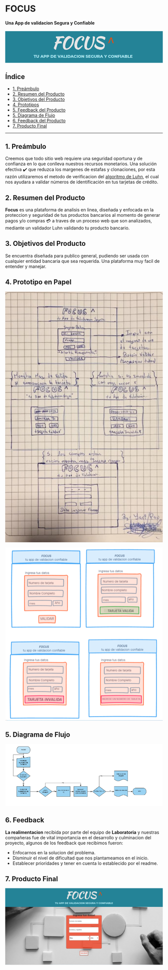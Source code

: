 # FOCUS 
#### Una App de validacion Segura y Confiable

![Logo](https://github.com/pmvaldez/SCL013-card-validation/blob/master/img/logo.png?raw=true)

## Índice
* [1. Preámbulo](#1-preámbulo)
* [2. Resumen del Producto](#2-resumen-del-producto)
* [3. Objetivos del Producto](#3-objetivos-del-producto)
* [4. Prototipos](#4-prototipo-papel)
* [5. Feedback del Producto](#5-feedback)
* [5. Diagrama de Flujo](#5-diagrama)
* [6. Feedback del Producto](#5-feedback)
* [7. Producto Final](#6-producto-final)

***

## 1. Preámbulo

Creemos que todo sitio web requiere una seguridad oportuna y de confianza en lo 
que conlleva nuestros recursos monetarios. Una solución efectiva :heavy_check_mark: que reduzca los 
margenes de estafas y clonaciones, por esta razón utilizaremos el metodo de verificacion del [algoritmo de Luhn](https://es.wikipedia.org/wiki/Algoritmo_de_Luhn),
el cual nos ayudara a validar números de identificación en tus tarjetas de crédito.

## 2. Resumen del Producto

 **Focus** es una plataforma de analisis en linea, diseñada y enfocada en la proteccion y seguridad de tus
 productos bancarios al momento de generar pagos y/o compras :credit_card: a traves de un proceso web que son analizados, 
 mediante un validador Luhn validando tu producto bancario.

## 3. Objetivos del Producto

Se encuentra diseñada para publico general, pudiendo ser usada con cualquier entidad bancaria que sea requerida.
Una plataforma muy facil de entender y manejar.

## 4. Prototipo en Papel

![Prototipo Papel](https://github.com/pmvaldez/SCL013-card-validation/blob/master/img/protoipolapiz.jpg?raw=true)

![Prototipo Web](https://github.com/pmvaldez/SCL013-card-validation/blob/master/img/Propotipado.png?raw=true)

## 5. Diagrama de Flujo

![Diagrama](https://github.com/pmvaldez/SCL013-card-validation/blob/master/img/flujograma.PNG?raw=true)

## 6. Feedback

**La realimentacion** recibida por parte del equipo de **Laboratoria** y nuestras compañeras fue de vital
importancia en el desarrollo y culminacion del proyecto, algunos de los feedback que recibimos fueron:

* Enfocarnos en la solucion del problema.
* Disminuir el nivel de dificultad que nos plantameamos en el inicio.
* Establecer prioridades y tener en cuenta lo establecido por el readme.

## 7. Producto Final

![Producto final](https://github.com/pmvaldez/SCL013-card-validation/blob/master/img/Protipofinal.png?raw=true)


